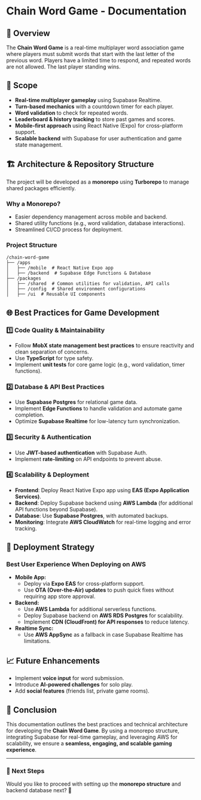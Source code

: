 # Chain Word Game - Documentation

## 📌 Overview
The **Chain Word Game** is a real-time multiplayer word association game where players must submit words that start with the last letter of the previous word. Players have a limited time to respond, and repeated words are not allowed. The last player standing wins.

## 🎯 Scope
- **Real-time multiplayer gameplay** using Supabase Realtime.
- **Turn-based mechanics** with a countdown timer for each player.
- **Word validation** to check for repeated words.
- **Leaderboard & history tracking** to store past games and scores.
- **Mobile-first approach** using React Native (Expo) for cross-platform support.
- **Scalable backend** with Supabase for user authentication and game state management.

## 🏗️ Architecture & Repository Structure
The project will be developed as a **monorepo** using **Turborepo** to manage shared packages efficiently.

### **Why a Monorepo?**
- Easier dependency management across mobile and backend.
- Shared utility functions (e.g., word validation, database interactions).
- Streamlined CI/CD process for deployment.

### **Project Structure**
```
/chain-word-game
├── /apps
│   ├── /mobile  # React Native Expo app
│   ├── /backend  # Supabase Edge Functions & Database
├── /packages
│   ├── /shared  # Common utilities for validation, API calls
│   ├── /config  # Shared environment configurations
│   ├── /ui  # Reusable UI components
```

## 🌐 Best Practices for Game Development
### **1️⃣ Code Quality & Maintainability**
- Follow **MobX state management best practices** to ensure reactivity and clean separation of concerns.
- Use **TypeScript** for type safety.
- Implement **unit tests** for core game logic (e.g., word validation, timer functions).

### **2️⃣ Database & API Best Practices**
- Use **Supabase Postgres** for relational game data.
- Implement **Edge Functions** to handle validation and automate game completion.
- Optimize **Supabase Realtime** for low-latency turn synchronization.

### **3️⃣ Security & Authentication**
- Use **JWT-based authentication** with Supabase Auth.
- Implement **rate-limiting** on API endpoints to prevent abuse.

### **4️⃣ Scalability & Deployment**
- **Frontend**: Deploy React Native Expo app using **EAS (Expo Application Services)**.
- **Backend**: Deploy Supabase backend using **AWS Lambda** (for additional API functions beyond Supabase).
- **Database**: Use **Supabase Postgres**, with automated backups.
- **Monitoring**: Integrate **AWS CloudWatch** for real-time logging and error tracking.

## 🚀 Deployment Strategy
### **Best User Experience When Deploying on AWS**
- **Mobile App:**
  - Deploy via **Expo EAS** for cross-platform support.
  - Use **OTA (Over-the-Air) updates** to push quick fixes without requiring app store approval.
- **Backend:**
  - Use **AWS Lambda** for additional serverless functions.
  - Deploy Supabase backend on **AWS RDS Postgres** for scalability.
  - Implement **CDN (CloudFront) for API responses** to reduce latency.
- **Realtime Sync:**
  - Use **AWS AppSync** as a fallback in case Supabase Realtime has limitations.

## 📈 Future Enhancements
- Implement **voice input** for word submission.
- Introduce **AI-powered challenges** for solo play.
- Add **social features** (friends list, private game rooms).

## 🏁 Conclusion
This documentation outlines the best practices and technical architecture for developing the **Chain Word Game**. By using a monorepo structure, integrating Supabase for real-time gameplay, and leveraging AWS for scalability, we ensure a **seamless, engaging, and scalable gaming experience**.

---
### 📌 Next Steps
Would you like to proceed with setting up the **monorepo structure** and backend database next? 🚀
